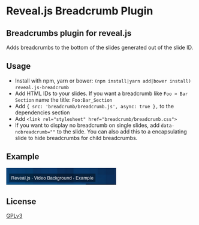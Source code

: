 # Reveal.js Breadcrumb Plugin

## Breadcrumbs plugin for reveal.js

Adds breadcrumbs to the bottom of the slides generated out of the slide ID.

## Usage

- Install with npm, yarn or bower: `(npm install|yarn add|bower install) reveal.js-breadcrumb`
- Add HTML IDs to your slides. If you want a breadcrumb like `Foo > Bar Section` name the title: `Foo:Bar_Section`
- Add `{ src: 'breadcrumb/breadcrumb.js', async: true },` to the dependencies section
- Add `<link rel="stylesheet" href="breadcrumb/breadcrumb.css">`
- If you want to display no breadcrumb on single slides, add `data-nobreadcrumb=""` to the slide. You can also add this to a encapsulating slide to hide breadcrumbs for child breadcrumbs.

## Example

![example screenshot](./breadcrumb_example.png)

## License

[GPLv3](https://www.gnu.org/licenses/gpl.html)
